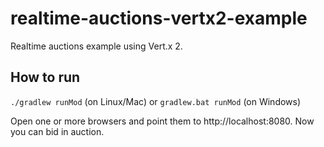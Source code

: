 # realtime-auctions-vertx2-example

Realtime auctions example using Vert.x 2.

## How to run

`./gradlew runMod` (on Linux/Mac) or `gradlew.bat runMod` (on Windows)

Open one or more browsers and point them to http://localhost:8080. Now you can bid in auction.
